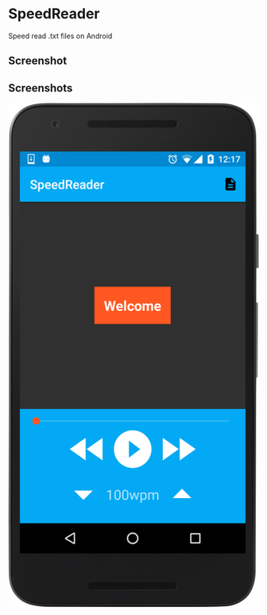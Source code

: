 # SpeedReader
Speed read .txt files on Android

## Screenshot

## Screenshots
![Screenshot](screenshots/screenshot.png)
